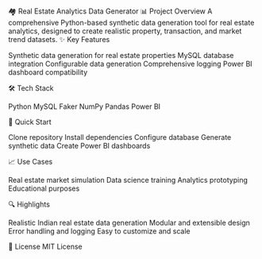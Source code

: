 🏘️ Real Estate Analytics Data Generator
📊 Project Overview
A comprehensive Python-based synthetic data generation tool for real estate analytics, designed to create realistic property, transaction, and market trend datasets.
✨ Key Features

Synthetic data generation for real estate properties
MySQL database integration
Configurable data generation
Comprehensive logging
Power BI dashboard compatibility

🛠️ Tech Stack

Python
MySQL
Faker
NumPy
Pandas
Power BI

🚀 Quick Start

Clone repository
Install dependencies
Configure database
Generate synthetic data
Create Power BI dashboards

📈 Use Cases

Real estate market simulation
Data science training
Analytics prototyping
Educational purposes

🔍 Highlights

Realistic Indian real estate data generation
Modular and extensible design
Error handling and logging
Easy to customize and scale

📄 License 
MIT License
